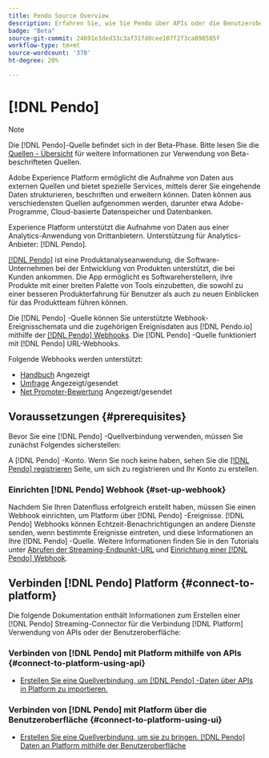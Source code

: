 ```yaml
---
title: Pendo Source Overview
description: Erfahren Sie, wie Sie Pendo über APIs oder die Benutzeroberfläche mit Adobe Experience Platform verbinden können, indem Sie Webhooks nutzen.
badge: "Beta"
source-git-commit: 24691e3ded33c3af31fd0cee107f2f3ca898585f
workflow-type: tm+mt
source-wordcount: '370'
ht-degree: 20%

---
```


# [!DNL Pendo]

>[!NOTE]
>
>Die [!DNL Pendo]-Quelle befindet sich in der Beta-Phase. Bitte lesen Sie die [Quellen - Übersicht](../../home.md#terms-and-conditions) für weitere Informationen zur Verwendung von Beta-beschrifteten Quellen.

Adobe Experience Platform ermöglicht die Aufnahme von Daten aus externen Quellen und bietet spezielle Services, mittels derer Sie eingehende Daten strukturieren, beschriften und erweitern können. Daten können aus verschiedensten Quellen aufgenommen werden, darunter etwa Adobe-Programme, Cloud-basierte Datenspeicher und Datenbanken.

Experience Platform unterstützt die Aufnahme von Daten aus einer Analytics-Anwendung von Drittanbietern. Unterstützung für Analytics-Anbieter: [!DNL Pendo].

[[!DNL Pendo]](https://pendo.io/) ist eine Produktanalyseanwendung, die Software-Unternehmen bei der Entwicklung von Produkten unterstützt, die bei Kunden ankommen. Die App ermöglicht es Softwareherstellern, ihre Produkte mit einer breiten Palette von Tools einzubetten, die sowohl zu einer besseren Produkterfahrung für Benutzer als auch zu neuen Einblicken für das Produktteam führen können.

Die [!DNL Pendo] -Quelle können Sie unterstützte Webhook-Ereignisschemata und die zugehörigen Ereignisdaten aus [!DNL Pendo.io] mithilfe der [[!DNL Pendo] Webhooks](https://support.pendo.io/hc/en-us/articles/360032285012-Webhooks). Die [!DNL Pendo] -Quelle funktioniert mit [!DNL Pendo] URL-Webhooks.

Folgende Webhooks werden unterstützt:

* [Handbuch](https://support.pendo.io/hc/en-us/articles/8146679315867-Creating-a-Guide) Angezeigt
* [Umfrage](https://support.pendo.io/hc/en-us/articles/360031867152-Polls-Classic-) Angezeigt/gesendet
* [Net Promoter-Bewertung](https://support.pendo.io/hc/en-us/articles/360033527151-Set-up-an-NPS-Survey) Angezeigt/gesendet

## Voraussetzungen {#prerequisites}

Bevor Sie eine [!DNL Pendo] -Quellverbindung verwenden, müssen Sie zunächst Folgendes sicherstellen:

A [!DNL Pendo] -Konto. Wenn Sie noch keine haben, sehen Sie die [[!DNL Pendo] registrieren](https://app.pendo.io/register) Seite, um sich zu registrieren und Ihr Konto zu erstellen.

### Einrichten [!DNL Pendo] Webhook {#set-up-webhook}

Nachdem Sie Ihren Datenfluss erfolgreich erstellt haben, müssen Sie einen Webhook einrichten, um Platform über [!DNL Pendo] -Ereignisse. [!DNL Pendo] Webhooks können Echtzeit-Benachrichtigungen an andere Dienste senden, wenn bestimmte Ereignisse eintreten, und diese Informationen an Ihre [!DNL Pendo] -Quelle. Weitere Informationen finden Sie in den Tutorials unter [Abrufen der Streaming-Endpunkt-URL](../../tutorials/ui/create/analytics/pendo-webhook.md#get-streaming-endpoint) und [Einrichtung einer [!DNL Pendo] Webhook](../../tutorials/ui/create/analytics/pendo-webhook.md#set-up-webhook).

## Verbinden [!DNL Pendo] Platform {#connect-to-platform}

Die folgende Dokumentation enthält Informationen zum Erstellen einer [!DNL Pendo] Streaming-Connector für die Verbindung [!DNL Platform] Verwendung von APIs oder der Benutzeroberfläche:

### Verbinden von [!DNL Pendo] mit Platform mithilfe von APIs {#connect-to-platform-using-api}

* [Erstellen Sie eine Quellverbindung, um [!DNL Pendo] -Daten über APIs in Platform zu importieren.](../../tutorials/api/create/analytics/pendo-webhook.md)

### Verbinden von [!DNL Pendo] mit Platform über die Benutzeroberfläche {#connect-to-platform-using-ui}

* [Erstellen Sie eine Quellverbindung, um sie zu bringen. [!DNL Pendo] Daten an Platform mithilfe der Benutzeroberfläche](../../tutorials/ui/create/analytics/pendo-webhook.md)


